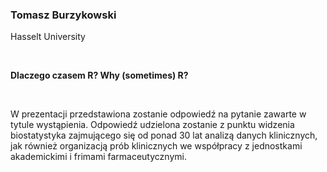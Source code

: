<!--html_preserve-->
<span>
<h3>
Tomasz Burzykowski
</h3>
<p>
Hasselt University
</p>
<br/>
<p>
<strong>Dlaczego czasem R? Why (sometimes) R?</strong>
</p>
<br/>
<p>
W prezentacji przedstawiona zostanie odpowiedź na pytanie zawarte w
tytule wystąpienia. Odpowiedź udzielona zostanie z punktu widzenia
biostatystyka zajmującego się od ponad 30 lat analizą danych
klinicznych, jak również organizacją prób klinicznych we współpracy z
jednostkami akademickimi i frimami farmaceutycznymi.
</p>
</span><!--/html_preserve-->

